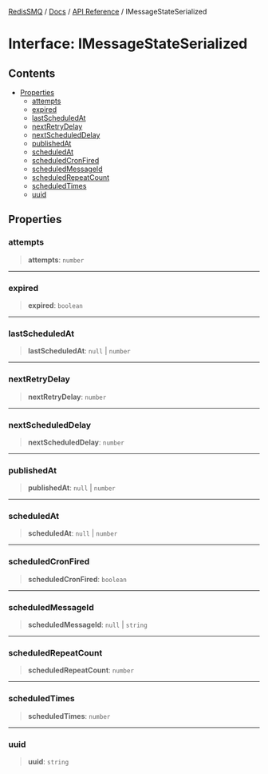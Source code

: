 [RedisSMQ](../../../README.md) / [Docs](../../README.md) / [API Reference](../README.md) / IMessageStateSerialized

# Interface: IMessageStateSerialized

## Contents

- [Properties](IMessageStateSerialized.md#properties)
  - [attempts](IMessageStateSerialized.md#attempts)
  - [expired](IMessageStateSerialized.md#expired)
  - [lastScheduledAt](IMessageStateSerialized.md#lastscheduledat)
  - [nextRetryDelay](IMessageStateSerialized.md#nextretrydelay)
  - [nextScheduledDelay](IMessageStateSerialized.md#nextscheduleddelay)
  - [publishedAt](IMessageStateSerialized.md#publishedat)
  - [scheduledAt](IMessageStateSerialized.md#scheduledat)
  - [scheduledCronFired](IMessageStateSerialized.md#scheduledcronfired)
  - [scheduledMessageId](IMessageStateSerialized.md#scheduledmessageid)
  - [scheduledRepeatCount](IMessageStateSerialized.md#scheduledrepeatcount)
  - [scheduledTimes](IMessageStateSerialized.md#scheduledtimes)
  - [uuid](IMessageStateSerialized.md#uuid)

## Properties

### attempts

> **attempts**: `number`

***

### expired

> **expired**: `boolean`

***

### lastScheduledAt

> **lastScheduledAt**: `null` | `number`

***

### nextRetryDelay

> **nextRetryDelay**: `number`

***

### nextScheduledDelay

> **nextScheduledDelay**: `number`

***

### publishedAt

> **publishedAt**: `null` | `number`

***

### scheduledAt

> **scheduledAt**: `null` | `number`

***

### scheduledCronFired

> **scheduledCronFired**: `boolean`

***

### scheduledMessageId

> **scheduledMessageId**: `null` | `string`

***

### scheduledRepeatCount

> **scheduledRepeatCount**: `number`

***

### scheduledTimes

> **scheduledTimes**: `number`

***

### uuid

> **uuid**: `string`

